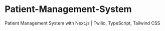 # Patient-Management-System
 Patient Management System with Next.js | Twilio, TypeScript, Tailwind CSS
